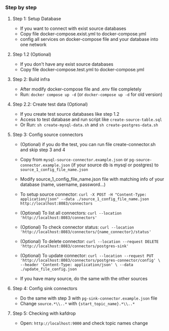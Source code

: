 ## 
### Step by step

1. Step 1: Setup Database
    - If you want to connect with exist source databases
    - Copy file docker-compose.exist.yml to docker-compose.yml
    - config all services on docker-compose file and your database into one network

2. Step 1.2 (Optional)
    - If you don't have any exist source databases
    - Copy file docker-compose.test.yml to docker-compose.yml

3. Step 2: Build infra
    - After modify docker-compose file and .env file completely
    - Run: `docker compose up -d` (or `docker-compose up -d` for old version)

4. Step 2.2: Create test data (Optional)
    - If you create test source databases like step 1.2
    - Access to test database and run script like `create-source-table.sql`
    - Or Run: `sh create-mysql-data.sh` and `sh create-postgres-data.sh`

5. Step 3: Config source connectors
    - (Optional) if you do the test, you can run file create-connector.sh and skip step 3 and 4
    - Copy from `mysql-source-connector.example.json` or `pg-source-connector.example.json` (if your source db is mysql or postgres) to `source_1_config_file_name.json`

    - Modify source_1_config_file_name.json file with matching info of your database (name, username, password...)

    - To setup source connector: `curl -X POST -H "Content-Type: application/json" --data ./source_1_config_file_name.json http://localhost:8083/connectors`

    - (Optional) To list all connectors: `curl --location 'http://localhost:8083/connectors'`

    - (Optional) To check connector status: `curl --location 'http://localhost:8083/connectors/{name_connector}/status'`

    - (Optional) To delete connector: `curl --location --request DELETE 'http://localhost:8083/connectors/postgres-sink'`

    - (Optional) To update connector: `curl --location --request PUT 'http://localhost:8083/connectors/postgres-connector/config' \
--header 'Content-Type: application/json' \
--data ./update_file_config.json`

    - If you have many source, do the same with the other sources

6. Step 4: Config sink connectors
    - Do the same with step 3 with `pg-sink-connector.example.json` file
    - Change `source.*\\..*` with `{start_topic_name}.*\\..*`

7. Step 5: Checking with kafdrop
    - Open: `http://localhost:9000` and check topic names change